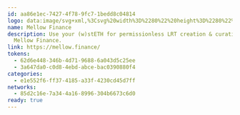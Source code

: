 ```yaml
---
id: aa86e1ec-7427-4f78-9fc7-1bedd8c04814
logo: data:image/svg+xml,%3Csvg%20width%3D%2280%22%20height%3D%2280%22%20viewBox%3D%220%200%2080%2080%22%20fill%3D%22none%22%20xmlns%3D%22http%3A%2F%2Fwww.w3.org%2F2000%2Fsvg%22%3E%0A%3Cg%20clip-path%3D%22url(%23clip0_4444_1834)%22%3E%0A%3Cg%20opacity%3D%220.5%22%20filter%3D%22url(%23filter0_f_4444_1834)%22%3E%0A%3Cpath%20d%3D%22M43.5%2061C57.5833%2061%2069%2049.5833%2069%2035.5C69%2021.4167%2057.5833%2010%2043.5%2010C29.4167%2010%2018%2021.4167%2018%2035.5C18%2049.5833%2029.4167%2061%2043.5%2061Z%22%20fill%3D%22url(%23paint0_radial_4444_1834)%22%2F%3E%0A%3Cpath%20d%3D%22M46.8261%2056.8823C58.5913%2056.8823%2068.1289%2047.327%2068.1289%2035.5399C68.1289%2023.7528%2058.5913%2014.1975%2046.8261%2014.1975C35.0609%2014.1975%2025.5233%2023.7528%2025.5233%2035.5399C25.5233%2047.327%2035.0609%2056.8823%2046.8261%2056.8823Z%22%20fill%3D%22url(%23paint1_radial_4444_1834)%22%2F%3E%0A%3Cpath%20d%3D%22M43.0644%2051.4179C51.8774%2051.4179%2059.0218%2044.2913%2059.0218%2035.5002C59.0218%2026.7091%2051.8774%2019.5825%2043.0644%2019.5825C34.2515%2019.5825%2027.1071%2026.7091%2027.1071%2035.5002C27.1071%2044.2913%2034.2515%2051.4179%2043.0644%2051.4179Z%22%20fill%3D%22url(%23paint2_radial_4444_1834)%22%2F%3E%0A%3Cpath%20d%3D%22M37.2834%2043.8944C41.8976%2043.8944%2045.6382%2040.1539%2045.6382%2035.5396C45.6382%2030.9254%2041.8976%2027.1848%2037.2834%2027.1848C32.6692%2027.1848%2028.9286%2030.9254%2028.9286%2035.5396C28.9286%2040.1539%2032.6692%2043.8944%2037.2834%2043.8944Z%22%20fill%3D%22url(%23paint3_radial_4444_1834)%22%2F%3E%0A%3C%2Fg%3E%0A%3Cpath%20d%3D%22M40%2065C53.8071%2065%2065%2053.8071%2065%2040C65%2026.1929%2053.8071%2015%2040%2015C26.1929%2015%2015%2026.1929%2015%2040C15%2053.8071%2026.1929%2065%2040%2065Z%22%20fill%3D%22url(%23paint4_radial_4444_1834)%22%2F%3E%0A%3Cpath%20d%3D%22M43.2609%2060.9631C54.7954%2060.9631%2064.146%2051.5951%2064.146%2040.0392C64.146%2028.4832%2054.7954%2019.1152%2043.2609%2019.1152C31.7263%2019.1152%2022.3757%2028.4832%2022.3757%2040.0392C22.3757%2051.5951%2031.7263%2060.9631%2043.2609%2060.9631Z%22%20fill%3D%22url(%23paint5_radial_4444_1834)%22%2F%3E%0A%3Cpath%20d%3D%22M39.573%2055.6057C48.2132%2055.6057%2055.2175%2048.6188%2055.2175%2040.0001C55.2175%2031.3814%2048.2132%2024.3945%2039.573%2024.3945C30.9328%2024.3945%2023.9286%2031.3814%2023.9286%2040.0001C23.9286%2048.6188%2030.9328%2055.6057%2039.573%2055.6057Z%22%20fill%3D%22url(%23paint6_radial_4444_1834)%22%2F%3E%0A%3Cpath%20d%3D%22M33.9053%2048.2299C38.4291%2048.2299%2042.0963%2044.5627%2042.0963%2040.0389C42.0963%2035.5151%2038.4291%2031.8479%2033.9053%2031.8479C29.3815%2031.8479%2025.7143%2035.5151%2025.7143%2040.0389C25.7143%2044.5627%2029.3815%2048.2299%2033.9053%2048.2299Z%22%20fill%3D%22url(%23paint7_radial_4444_1834)%22%2F%3E%0A%3C%2Fg%3E%0A%3Cdefs%3E%0A%3Cfilter%20id%3D%22filter0_f_4444_1834%22%20x%3D%224%22%20y%3D%22-4%22%20width%3D%2279%22%20height%3D%2279%22%20filterUnits%3D%22userSpaceOnUse%22%20color-interpolation-filters%3D%22sRGB%22%3E%0A%3CfeFlood%20flood-opacity%3D%220%22%20result%3D%22BackgroundImageFix%22%2F%3E%0A%3CfeBlend%20mode%3D%22normal%22%20in%3D%22SourceGraphic%22%20in2%3D%22BackgroundImageFix%22%20result%3D%22shape%22%2F%3E%0A%3CfeGaussianBlur%20stdDeviation%3D%227%22%20result%3D%22effect1_foregroundBlur_4444_1834%22%2F%3E%0A%3C%2Ffilter%3E%0A%3CradialGradient%20id%3D%22paint0_radial_4444_1834%22%20cx%3D%220%22%20cy%3D%220%22%20r%3D%221%22%20gradientUnits%3D%22userSpaceOnUse%22%20gradientTransform%3D%22translate(43.5%2035.5)%20rotate(90)%20scale(25.5)%22%3E%0A%3Cstop%20stop-color%3D%22%230E122B%22%2F%3E%0A%3Cstop%20offset%3D%220.252894%22%20stop-color%3D%22%23131D52%22%2F%3E%0A%3Cstop%20offset%3D%220.608015%22%20stop-color%3D%22%232750AA%22%2F%3E%0A%3Cstop%20offset%3D%220.927083%22%20stop-color%3D%22%23A3EAFF%22%2F%3E%0A%3Cstop%20offset%3D%221%22%20stop-color%3D%22white%22%2F%3E%0A%3C%2FradialGradient%3E%0A%3CradialGradient%20id%3D%22paint1_radial_4444_1834%22%20cx%3D%220%22%20cy%3D%220%22%20r%3D%221%22%20gradientUnits%3D%22userSpaceOnUse%22%20gradientTransform%3D%22translate(46.8261%2035.5399)%20rotate(90)%20scale(21.3424%2021.3028)%22%3E%0A%3Cstop%20stop-color%3D%22%23F85F97%22%2F%3E%0A%3Cstop%20offset%3D%220.546875%22%20stop-color%3D%22%23330E18%22%2F%3E%0A%3Cstop%20offset%3D%221%22%20stop-color%3D%22%23F00A38%22%2F%3E%0A%3C%2FradialGradient%3E%0A%3CradialGradient%20id%3D%22paint2_radial_4444_1834%22%20cx%3D%220%22%20cy%3D%220%22%20r%3D%221%22%20gradientUnits%3D%22userSpaceOnUse%22%20gradientTransform%3D%22translate(43.0644%2035.5002)%20rotate(90)%20scale(15.9177%2015.9573)%22%3E%0A%3Cstop%20stop-color%3D%22%2323164B%22%2F%3E%0A%3Cstop%20offset%3D%220.489583%22%20stop-color%3D%22%2315105D%22%2F%3E%0A%3Cstop%20offset%3D%220.939782%22%20stop-color%3D%22%232D68C6%22%2F%3E%0A%3Cstop%20offset%3D%221%22%20stop-color%3D%22white%22%2F%3E%0A%3C%2FradialGradient%3E%0A%3CradialGradient%20id%3D%22paint3_radial_4444_1834%22%20cx%3D%220%22%20cy%3D%220%22%20r%3D%221%22%20gradientUnits%3D%22userSpaceOnUse%22%20gradientTransform%3D%22translate(37.2834%2035.5396)%20rotate(90)%20scale(8.35482)%22%3E%0A%3Cstop%20stop-color%3D%22%23BB2354%22%2F%3E%0A%3Cstop%20offset%3D%220.557292%22%20stop-color%3D%22%23CE2C65%22%2F%3E%0A%3Cstop%20offset%3D%221%22%20stop-color%3D%22%23FF94CE%22%2F%3E%0A%3C%2FradialGradient%3E%0A%3CradialGradient%20id%3D%22paint4_radial_4444_1834%22%20cx%3D%220%22%20cy%3D%220%22%20r%3D%221%22%20gradientUnits%3D%22userSpaceOnUse%22%20gradientTransform%3D%22translate(40%2040)%20rotate(90)%20scale(25)%22%3E%0A%3Cstop%20stop-color%3D%22%230E122B%22%2F%3E%0A%3Cstop%20offset%3D%220.252894%22%20stop-color%3D%22%23131D52%22%2F%3E%0A%3Cstop%20offset%3D%220.608015%22%20stop-color%3D%22%232750AA%22%2F%3E%0A%3Cstop%20offset%3D%220.927083%22%20stop-color%3D%22%23A3EAFF%22%2F%3E%0A%3Cstop%20offset%3D%221%22%20stop-color%3D%22white%22%2F%3E%0A%3C%2FradialGradient%3E%0A%3CradialGradient%20id%3D%22paint5_radial_4444_1834%22%20cx%3D%220%22%20cy%3D%220%22%20r%3D%221%22%20gradientUnits%3D%22userSpaceOnUse%22%20gradientTransform%3D%22translate(43.2609%2040.0392)%20rotate(90)%20scale(20.9239%2020.8851)%22%3E%0A%3Cstop%20stop-color%3D%22%23F85F97%22%2F%3E%0A%3Cstop%20offset%3D%220.546875%22%20stop-color%3D%22%23330E18%22%2F%3E%0A%3Cstop%20offset%3D%221%22%20stop-color%3D%22%23F00A38%22%2F%3E%0A%3C%2FradialGradient%3E%0A%3CradialGradient%20id%3D%22paint6_radial_4444_1834%22%20cx%3D%220%22%20cy%3D%220%22%20r%3D%221%22%20gradientUnits%3D%22userSpaceOnUse%22%20gradientTransform%3D%22translate(39.573%2040.0001)%20rotate(90)%20scale(15.6056%2015.6444)%22%3E%0A%3Cstop%20stop-color%3D%22%2323164B%22%2F%3E%0A%3Cstop%20offset%3D%220.489583%22%20stop-color%3D%22%2315105D%22%2F%3E%0A%3Cstop%20offset%3D%220.939782%22%20stop-color%3D%22%232D68C6%22%2F%3E%0A%3Cstop%20offset%3D%221%22%20stop-color%3D%22white%22%2F%3E%0A%3C%2FradialGradient%3E%0A%3CradialGradient%20id%3D%22paint7_radial_4444_1834%22%20cx%3D%220%22%20cy%3D%220%22%20r%3D%221%22%20gradientUnits%3D%22userSpaceOnUse%22%20gradientTransform%3D%22translate(33.9053%2040.0389)%20rotate(90)%20scale(8.191)%22%3E%0A%3Cstop%20stop-color%3D%22%23BB2354%22%2F%3E%0A%3Cstop%20offset%3D%220.557292%22%20stop-color%3D%22%23CE2C65%22%2F%3E%0A%3Cstop%20offset%3D%221%22%20stop-color%3D%22%23FF94CE%22%2F%3E%0A%3C%2FradialGradient%3E%0A%3CclipPath%20id%3D%22clip0_4444_1834%22%3E%0A%3Crect%20width%3D%2280%22%20height%3D%2280%22%20fill%3D%22white%22%2F%3E%0A%3C%2FclipPath%3E%0A%3C%2Fdefs%3E%0A%3C%2Fsvg%3E%0A
name: Mellow Finance
description: Use your (w)stETH for permissionless LRT creation & curation with
  Mellow Finance.
link: https://mellow.finance/
tokens:
  - 62d6e448-346b-4d71-9688-6a043d5c25ee
  - 3a647da0-c0d8-4ebd-abce-bac0390880f4
categories:
  - e1e552f6-ff37-4185-a33f-4230cd45d7ff
networks:
  - 85d2c16e-7a34-4a16-8996-304b6673c6d0
ready: true
---
```


